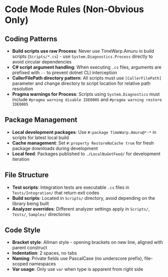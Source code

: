 # Code Mode Rules (Non-Obvious Only)

## Coding Patterns
- **Build scripts use raw Process**: Never use TimeWarp.Amuru in build scripts (`Scripts/*.cs`) - use `System.Diagnostics.Process` directly to avoid circular dependencies
- **C# script argument handling**: When executing `.cs` files, arguments are prefixed with `--` to prevent dotnet CLI interception
- **CallerFilePath directory pattern**: All scripts must use `[CallerFilePath]` parameter and change directory to script location for relative path resolution
- **Pragma warnings for Process**: Scripts using `System.Diagnostics` must include `#pragma warning disable IDE0005` and `#pragma warning restore IDE0005`

## Package Management
- **Local development packages**: Use `#:package TimeWarp.Amuru@*-*` in scripts for latest local build
- **Cache management**: Set `#:property RestoreNoCache true` for fresh package downloads during development
- **Local feed**: Packages published to `./LocalNuGetFeed/` for development iteration

## File Structure
- **Test scripts**: Integration tests are executable `.cs` files in `Tests/Integration/` that return exit codes
- **Build scripts**: Located in `Scripts/` directory, avoid depending on the library being built
- **Analyzer overrides**: Different analyzer settings apply in `Scripts/`, `Tests/`, `Samples/` directories

## Code Style
- **Bracket style**: Allman style - opening brackets on new line, aligned with parent construct
- **Indentation**: 2 spaces, no tabs
- **Naming**: Private fields use PascalCase (no underscore prefix), file-scoped namespaces
- **Var usage**: Only use `var` when type is apparent from right side